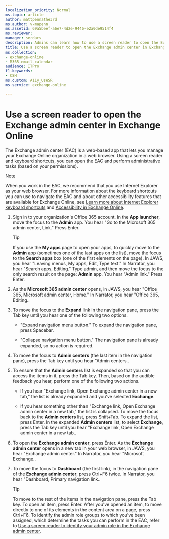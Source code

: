 ```yaml
---
localization_priority: Normal
ms.topic: article
author: mattpennathe3rd
ms.author: v-mapenn
ms.assetid: 69a5beef-a6e7-4d2e-9446-e2a0de9514f4
ms.reviewer: 
manager: serdars
description: Admins can learn how to use a screen reader to open the Exchange admin center (EAC) in Exchange Online.
title: Use a screen reader to open the Exchange admin center in Exchange Online
ms.collection: 
- exchange-online
- M365-email-calendar
audience: ITPro
f1.keywords:
- CSH
ms.custom: A11y_UseSR
ms.service: exchange-online

---
```


# Use a screen reader to open the Exchange admin center in Exchange Online

The Exchange admin center (EAC) is a web-based app that lets you manage your Exchange Online organization in a web browser. Using a screen reader and keyboard shortcuts, you can open the EAC and perform administrative tasks (based on your permissions).

> [!NOTE]
> When you work in the EAC, we recommend that you use Internet Explorer as your web browser. For more information about the keyboard shortcuts you can use to navigate the EAC and about other accessibility features that are available for Exchange Online, see [Learn more about Internet Explorer keyboard shortcuts](https://go.microsoft.com/fwlink/p/?LinkID=786972) and [Accessibility in Exchange Online](accessibility.md).

1. Sign in to your organization's Office 365 account. In the **App launcher**, move the focus to the **Admin** app. You hear "Go to the Microsoft 365 admin center, Link." Press Enter.

   > [!TIP]
   > If you use the **My apps** page to open your apps, to quickly move to the **Admin** app (sometimes one of the last apps on the list), move the focus to the **Search apps** box (one of the first elements on the page). In JAWS, you hear "Leaving menus, My apps, Edit, Type text." In Narrator, you hear "Search apps, Editing." Type admin, and then move the focus to the only search result on the page: **Admin** app. You hear "Admin link." Press Enter.

2. As the **Microsoft 365 admin center** opens, in JAWS, you hear "Office 365, Microsoft admin center, Home." In Narrator, you hear "Office 365, Editing..

3. To move the focus to the **Expand** link in the navigation pane, press the Tab key until you hear one of the following two options.

   - "Expand navigation menu button." To expand the navigation pane, press Spacebar.

   - "Collapse navigation menu button." The navigation pane is already expanded, so no action is required.

4. To move the focus to **Admin centers** (the last item in the navigation pane), press the Tab key until you hear "Admin centers..

5. To ensure that the **Admin centers** list is expanded so that you can access the items in it, press the Tab key. Then, based on the audible feedback you hear, perform one of the following two actions.

   - If you hear "Exchange link, Open Exchange admin center in a new tab," the list is already expanded and you've selected **Exchange**.

   - If you hear something other than "Exchange link, Open Exchange admin center in a new tab," the list is collapsed. To move the focus back to the **Admin centers** list, press Shift+Tab. To expand the list, press Enter. In the expanded **Admin centers** list, to select **Exchange**, press the Tab key until you hear "Exchange link, Open Exchange admin center in a new tab..

6. To open the **Exchange admin center**, press Enter. As the **Exchange admin center** opens in a new tab in your web browser, in JAWS, you hear "Exchange admin center." In Narrator, you hear "Microsoft Exchange..

7. To move the focus to **Dashboard** (the first link), in the navigation pane of the **Exchange admin center**, press Ctrl+F6 twice. In Narrator, you hear "Dashboard, Primary navigation link..

   > [!TIP]
   > To move to the rest of the items in the navigation pane, press the Tab key. To open an item, press Enter. After you've opened an item, to move directly to one of its elements in the content area on a page, press Ctrl+F6. To identify the admin role groups to which you've been assigned, which determine the tasks you can perform in the EAC, refer to [Use a screen reader to identify your admin role in the Exchange admin center](use-screen-reader-to-identify-admin-role-in-exchange-admin-center.md).
